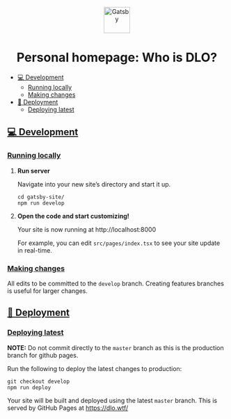 <div style="margin: 0 auto;">
<p style="text-align: center;">
  <a href="https://www.gatsbyjs.com/?utm_source=starter&utm_medium=readme&utm_campaign=minimal-starter-ts">
    <img alt="Gatsby" src="https://www.gatsbyjs.com/Gatsby-Monogram.svg" width="60" />
  </a>
</p>
<h1 style="text-align: center;">
  Personal homepage: Who is DLO?
</h1>
</div>

<!-- TOC -->

* [💻 Development](#development)
    * [Running locally](#running-locally)
    * [Making changes](#making-changes)
* [🚀 Deployment](#-deployment)
    * [Deploying latest](#deploying-latest)

<!-- TOC -->

## [💻 Development](#development)

### [Running locally](#running-locally)

1. **Run server**

   Navigate into your new site’s directory and start it up.

    ```shell
    cd gatsby-site/
    npm run develop
    ```

2. **Open the code and start customizing!**

   Your site is now running at http://localhost:8000

   For example, you can edit `src/pages/index.tsx` to see your site update in real-time.

### [Making changes](#making-changes)

All edits to be committed to the `develop` branch. Creating features branches
is useful for larger changes.

## [🚀 Deployment](#deployment)

### [Deploying latest](#deploying-latest)

**NOTE:** Do not commit directly to the `master` branch
as this is the production branch for github pages.

Run the following to deploy the latest changes to production:

```shell
git checkout develop
npm run deploy
```

Your site will be built and deployed using the latest `master` branch. This is served by GitHub Pages
at https://dlo.wtf/


